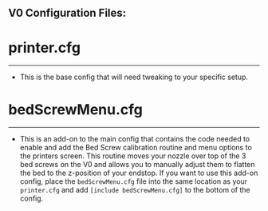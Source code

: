 ## V0 Configuration Files:

# printer.cfg
***
- This is the base config that will need tweaking to your specific setup.

# bedScrewMenu.cfg
***
- This is an add-on to the main config that contains the code needed to enable and add the Bed Screw calibration routine and menu options to the printers screen.
This routine moves your nozzle over top of the 3 bed screws on the V0 and allows you to manually adjust them to flatten the bed to the z-position of your endstop.
If you want to use this add-on config, place the `bedScrewMenu.cfg` file into the same location as your `printer.cfg` and add `[include bedScrewMenu.cfg]` to the bottom of the config.

